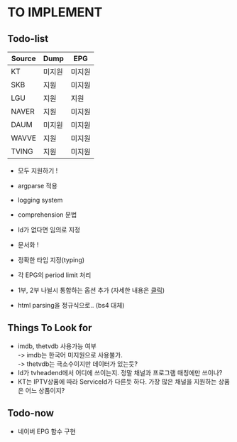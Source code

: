 # TO IMPLEMENT

## Todo-list

| Source | Dump   | EPG    |
| ------ | ------ | ------ |
| KT     | 미지원 | 미지원 |
| SKB    | 지원   | 미지원 |
| LGU    | 지원   | 지원   |
| NAVER  | 지원   | 미지원 |
| DAUM   | 미지원 | 미지원 |
| WAVVE  | 지원   | 미지원 |
| TVING  | 지원   | 미지원 |

- 모두 지원하기 !

- argparse 적용

- logging system

- comprehension 문법

- Id가 없다면 임의로 지정

- 문서화 !

- 정확한 타입 지정(typing)

- 각 EPG의 period limit 처리

- 1부, 2부 나뉠시 통합하는 옵션 추가 (자세한 내용은 [클릭](https://www.clien.net/service/board/cm_nas/12566572))

- html parsing을 정규식으로.. (bs4 대체)

## Things To Look for

- imdb, thetvdb 사용가능 여부  
   -> imdb는 한국어 미지원으로 사용불가.  
   -> thetvdb는 극소수이지만 데이터가 있는듯?
  </br>
- Id가 tvheadend에서 어디에 쓰이는지. 정말 채널과 프로그램 매칭에만 쓰이나?
- KT는 IPTV상품에 따라 ServiceId가 다른듯 하다. 가장 많은 채널을 지원하는 상품은 어느 상품이지?

## Todo-now

- 네이버 EPG 함수 구현
